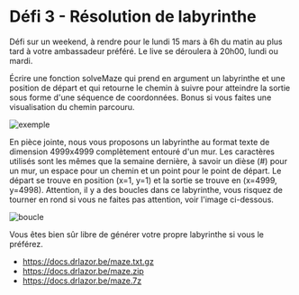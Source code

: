 # Défi 3 - Résolution de labyrinthe

Défi sur un weekend, à rendre pour le lundi 15 mars à 6h du matin au plus tard
à votre ambassadeur préféré. Le live se déroulera à 20h00, lundi ou mardi.

Écrire une fonction solveMaze qui prend en argument un labyrinthe et une
position de départ et qui retourne le chemin à suivre pour atteindre la sortie
sous forme d'une séquence de coordonnées. Bonus si vous faites une
visualisation du chemin parcouru.

![exemple](https://cdn.discordapp.com/attachments/718186915165110302/819992199705919520/2021-03-12_18-55-42.png)

En pièce jointe, nous vous proposons un labyrinthe au format texte de dimension
4999x4999 complètement entouré d'un mur. Les caractères utilisés sont les mêmes
que la semaine dernière, à savoir un dièse (#) pour un mur, un espace pour un
chemin et un point pour le point de départ. Le départ se trouve en position
(x=1, y=1) et la sortie se trouve en (x=4999, y=4998). Attention, il y a des
boucles dans ce labyrinthe, vous risquez de tourner en rond si vous ne faites
pas attention, voir l'image ci-dessous.

![boucle](https://cdn.discordapp.com/attachments/718186915165110302/819527451457486868/2021-03-11_12-08-58.png)

Vous êtes bien sûr libre de générer votre propre labyrinthe si vous le
préférez.

* <https://docs.drlazor.be/maze.txt.gz>
* <https://docs.drlazor.be/maze.zip>
* <https://docs.drlazor.be/maze.7z>

